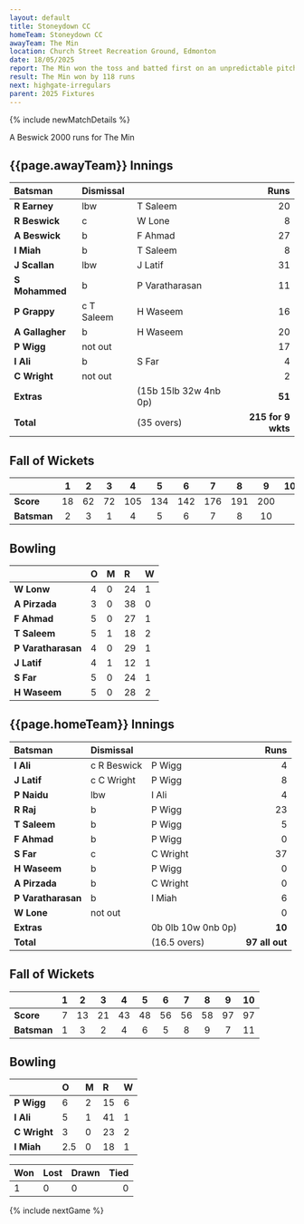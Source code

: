 ```yaml
---
layout: default
title: Stoneydown CC
homeTeam: Stoneydown CC
awayTeam: The Min
location: Church Street Recreation Ground, Edmonton 
date: 18/05/2025
report: The Min won the toss and batted first on an unpredictable pitch and made 215 for 9 wkts in 35 overs. Stoney down were bowled out for 97 in reply.
result: The Min won by 118 runs
next: highgate-irregulars
parent: 2025 Fixtures
---
```


{% include newMatchDetails %}

A Beswick 2000 runs for The Min

## {{page.awayTeam}} Innings

| Batsman | Dismissal | | Runs |
|:---|:---|---|---:|
| **R Earney** | lbw | T Saleem | 20 |
| **R Beswick** | c | W Lone | 8 |
| **A Beswick** | b | F Ahmad | 27 |
| **I Miah** | b | T Saleem | 8 |
| **J Scallan** | lbw | J Latif | 31 |
| **S Mohammed** | b | P Varatharasan | 11 |
| **P Grappy** | c T Saleem | H Waseem | 16 |
| **A Gallagher** | b | H Waseem | 20 |
| **P Wigg** | not out |  | 17 |
| **I Ali** | b | S Far | 4 |
| **C Wright** | not out |  | 2 |
| **Extras** | | (15b 15lb 32w 4nb 0p) | **51** |
| **Total** | | (35 overs) | **215 for 9 wkts** |

## Fall of Wickets

| | 1 | 2 | 3 | 4 | 5 | 6 | 7 | 8 | 9 | 10 |
|---|:---:|:---:|:---:|:---:|:---:|:---:|:---:|:---:|:---:|:---:|
| **Score** | 18 | 62 | 72 | 105 | 134 | 142 | 176 | 191 | 200 |  |
| **Batsman** | 2  | 3 | 1 | 4 | 5 | 6 | 7 | 8 | 10 |  |

## Bowling

| | O | M | R | W |
|---|:---|:---|:---|:---|
| **W Lonw** | 4 | 0 | 24 | 1 |
| **A Pirzada** | 3 | 0 | 38 | 0 |
| **F Ahmad** | 5 | 0 | 27 | 1 |
| **T Saleem** | 5 | 1 | 18 | 2 |
| **P Varatharasan** | 4 | 0 | 29 | 1 |
| **J Latif** | 4 | 1 | 12 | 1 |
| **S Far** | 5 | 0 | 24 | 1 |
| **H Waseem** | 5 | 0 | 28 | 2 |

## {{page.homeTeam}} Innings

| Batsman | Dismissal | | Runs |
|:---|:---|---|---:|
| **I Ali** | c R Beswick | P Wigg | 4 |
| **J Latif** | c C Wright | P Wigg | 8 |
| **P Naidu** | lbw | I Ali | 4 |
| **R Raj** | b | P Wigg | 23 |
| **T Saleem** | b | P Wigg | 5 |
| **F Ahmad** | b | P Wigg | 0 |
| **S Far** | c | C Wright | 37 |
| **H Waseem** | b | P Wigg | 0 |
| **A Pirzada** | b | C Wright | 0 |
| **P Varatharasan** | b | I Miah | 6 |
| **W Lone** | not out |  | 0 |
| **Extras** | | 0b 0lb 10w 0nb 0p) | **10** |
| **Total** | | (16.5 overs) | **97 all out** |

## Fall of Wickets

| | 1 | 2 | 3 | 4 | 5 | 6 | 7 | 8 | 9 | 10 |
|---|:---:|:---:|:---:|:---:|:---:|:---:|:---:|:---:|:---:|:---:|
| **Score** | 7 | 13 | 21 | 43 | 48 | 56 | 56 | 58 | 97 | 97 |
| **Batsman** | 1 | 3 | 2 | 4 | 6 | 5 | 8 | 9 | 7 | 11 | 

## Bowling

| | O | M | R | W |
|---|:---|:---|:---|:---|
| **P Wigg** | 6 | 2 | 15 | 6 |
| **I Ali** | 5 | 1 | 41 | 1 |
| **C Wright** | 3 | 0 | 23 | 2 |
| **I Miah** | 2.5 | 0 | 18 | 1 |

| Won | Lost | Drawn | Tied |
|:---|:---|:---|---:|
| 1 | 0 | 0 | 0 |

{% include nextGame %}